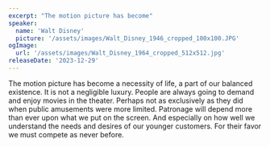 ```yaml
---
excerpt: "The motion picture has become"
speaker:
  name: 'Walt Disney'
  picture: '/assets/images/Walt_Disney_1946_cropped_100x100.JPG'
ogImage:
  url: '/assets/images/Walt_Disney_1964_cropped_512x512.jpg'
releaseDate: '2023-12-29'
---
```


The motion picture has become a necessity of life, a part of our balanced existence. It is not a negligible luxury. People are always going to demand and enjoy movies in the theater. Perhaps not as exclusively as they did when public amusements were more limited. Patronage will depend more than ever upon what we put on the screen. And especially on how well we understand the needs and desires of our younger customers. For their favor we must compete as never before.
